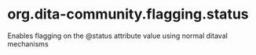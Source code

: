 # org.dita-community.flagging.status
Enables flagging on the @status attribute value using normal ditaval mechanisms
